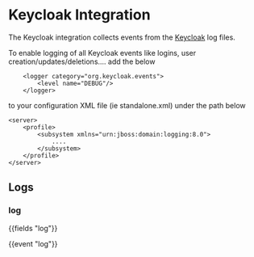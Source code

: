 # Keycloak Integration

The Keycloak integration collects events from the [Keycloak](https://www.keycloak.org/server/logging) log files.

To enable logging of all Keycloak events like logins, user creation/updates/deletions.... add the below 
```
    <logger category="org.keycloak.events">
        <level name="DEBUG"/>
    </logger>
```
to your configuration XML file (ie standalone.xml) under the path below
```
<server>
    <profile>
        <subsystem xmlns="urn:jboss:domain:logging:8.0">
            ....
        </subsystem>
    </profile>
</server>
```
## Logs

### log

{{fields "log"}}

{{event "log"}}